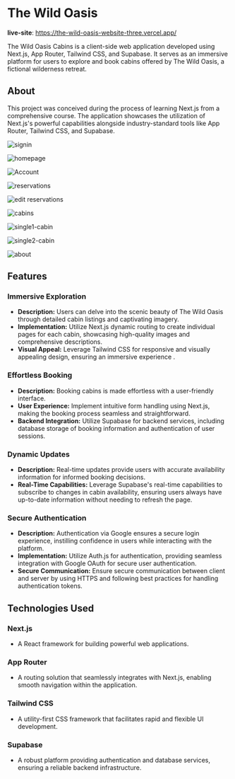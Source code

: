 

# The Wild Oasis 

**live-site**:
https://the-wild-oasis-website-three.vercel.app/

The Wild Oasis Cabins is a client-side web application developed using Next.js, App Router, Tailwind CSS, and Supabase. It serves as an immersive platform for users to explore and book cabins offered by The Wild Oasis, a fictional wilderness retreat.

## About

This project was conceived during the process of learning Next.js from a comprehensive course. The application showcases the utilization of Next.js's powerful capabilities alongside industry-standard tools like App Router, Tailwind CSS, and Supabase.

![signin](https://github.com/Kamlesh718/the-wild-oasis-website/assets/91180891/b6e3bd3b-ef1a-44d5-8c15-12734b25f7de)

![homepage](https://github.com/Kamlesh718/the-wild-oasis-website/assets/91180891/7d158de4-3b41-44eb-9119-3e15283300b7)

![Account](https://github.com/Kamlesh718/the-wild-oasis-website/assets/91180891/6d35486d-ea62-44ea-9b17-f3496a7cd979)

![reservations](https://github.com/Kamlesh718/the-wild-oasis-website/assets/91180891/093e06f0-7a43-4207-bad8-b07861eaa979)

![edit reservations](https://github.com/Kamlesh718/the-wild-oasis-website/assets/91180891/dfffc7eb-ee4b-45b6-a8e7-3f84c366eb27)

![cabins](https://github.com/Kamlesh718/the-wild-oasis-website/assets/91180891/0d80c541-e304-43f4-bda8-0d475531879d)

![single1-cabin](https://github.com/Kamlesh718/the-wild-oasis-website/assets/91180891/01e4b42a-7dd8-40fc-b0ac-4817c3d34ffa)

![single2-cabin](https://github.com/Kamlesh718/the-wild-oasis-website/assets/91180891/90b72ccf-37fc-44d6-a20f-ed387cd59196)

![about](https://github.com/Kamlesh718/the-wild-oasis-website/assets/91180891/19830779-d0d3-4152-815e-87703ee56945)



## Features

### Immersive Exploration

- **Description:** Users can delve into the scenic beauty of The Wild Oasis through detailed cabin listings and captivating imagery.
- **Implementation:** Utilize Next.js dynamic routing to create individual pages for each cabin, showcasing high-quality images and comprehensive descriptions.
- **Visual Appeal:** Leverage Tailwind CSS for responsive and visually appealing design, ensuring an immersive experience .

### Effortless Booking

- **Description:** Booking cabins is made effortless with a user-friendly interface.
- **User Experience:** Implement intuitive form handling using Next.js, making the booking process seamless and straightforward.
- **Backend Integration:** Utilize Supabase for backend services, including database storage of booking information and authentication of user sessions.

### Dynamic Updates

- **Description:** Real-time updates provide users with accurate availability information for informed booking decisions.
- **Real-Time Capabilities:** Leverage Supabase's real-time capabilities to subscribe to changes in cabin availability, ensuring users always have up-to-date information without needing to refresh the page.

### Secure Authentication

- **Description:** Authentication via Google ensures a secure login experience, instilling confidence in users while interacting with the platform.
- **Implementation:** Utilize Auth.js for authentication, providing seamless integration with Google OAuth for secure user authentication.
- **Secure Communication:** Ensure secure communication between client and server by using HTTPS and following best practices for handling authentication tokens.

## Technologies Used

### Next.js
- A React framework for building powerful web applications.

### App Router
- A routing solution that seamlessly integrates with Next.js, enabling smooth navigation within the application.

### Tailwind CSS
- A utility-first CSS framework that facilitates rapid and flexible UI development.

### Supabase
-  A robust platform providing authentication and database services, ensuring a reliable backend infrastructure.




